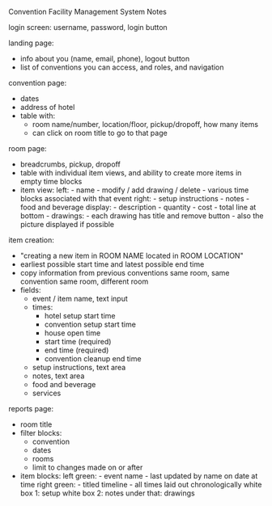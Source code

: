 Convention Facility Management System Notes

login screen:
username, password, login button

landing page:

- info about you (name, email, phone), logout button
- list of conventions you can access, and roles, and navigation

convention page:

- dates
- address of hotel
- table with:
  - room name/number, location/floor, pickup/dropoff, how many items
  - can click on room title to go to that page

room page:

- breadcrumbs, pickup, dropoff
- table with individual item views, and ability to create more items in empty time blocks
- item view:
  left: - name - modify / add drawing / delete - various time blocks associated with that event
  right: - setup instructions - notes - food and beverage display: - description - quantity - cost - total line at bottom - drawings: - each drawing has title and remove button - also the picture displayed if possible

item creation:

- "creating a new item in ROOM NAME located in ROOM LOCATION"
- earliest possible start time and latest possible end time
- copy information from previous conventions same room, same convention same room, different room
- fields:
  - event / item name, text input
  - times:
    - hotel setup start time
    - convention setup start time
    - house open time
    - start time (required)
    - end time (required)
    - convention cleanup end time
  - setup instructions, text area
  - notes, text area
  - food and beverage
  - services

reports page:

- room title
- filter blocks:
  - convention
  - dates
  - rooms
  - limit to changes made on or after
- item blocks:
  left green: - event name - last updated by name on date at time
  right green: - titled timeline - all times laid out chronologically
  white box 1: setup
  white box 2: notes
  under that: drawings
